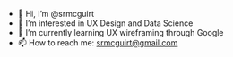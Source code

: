 - 👋 Hi, I’m @srmcguirt
- 👀 I’m interested in UX Design and Data Science
- 🌱 I’m currently learning UX wireframing through Google
- 📫 How to reach me: srmcguirt@gmail.com

<!---
srmcguirt/srmcguirt is a ✨ special ✨ repository because its `README.md` (this file) appears on your GitHub profile.
You can click the Preview link to take a look at your changes.
--->
